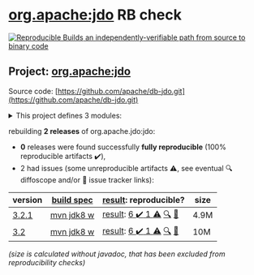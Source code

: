 [org.apache:jdo](https://central.sonatype.com/artifact/org.apache/jdo/versions) RB check
=======

[![Reproducible Builds](https://reproducible-builds.org/images/logos/rb.svg) an independently-verifiable path from source to binary code](https://reproducible-builds.org/)

## Project: [org.apache:jdo](https://central.sonatype.com/artifact/org.apache/jdo/versions)

Source code: [https://github.com/apache/db-jdo.git](https://github.com/apache/db-jdo.git)

<details><summary>This project defines 3 modules:</summary>

* [javax.jdo:jdo-api](https://central.sonatype.com/artifact/javax.jdo/jdo-api/3.2.1)
* [org.apache.jdo:parent-pom](https://central.sonatype.com/artifact/org.apache.jdo/parent-pom/3.2.1)
* [org.apache:jdo](https://central.sonatype.com/artifact/org.apache/jdo/3.2.1)
</details>

rebuilding **2 releases** of org.apache.jdo:jdo:
- **0** releases were found successfully **fully reproducible** (100% reproducible artifacts :heavy_check_mark:),
- 2 had issues (some unreproducible artifacts :warning:, see eventual :mag: diffoscope and/or :memo: issue tracker links):

| version | [build spec](/BUILDSPEC.md) | [result](https://reproducible-builds.org/docs/jvm/): reproducible? | size |
| -- | --------- | ------ | -- |
| [3.2.1](https://central.sonatype.com/artifact/org.apache/jdo/3.2.1/pom) | [mvn jdk8 w](jdo-3.2.1.buildspec) | [result](jdo-3.2.1.buildinfo): [6 :heavy_check_mark:  1 :warning:](jdo-3.2.1.buildcompare) [:mag:](jdo-3.2.1.diffoscope) [:memo:](https://github.com/apache/db-jdo/pull/49) | 4.9M |
| [3.2](https://central.sonatype.com/artifact/org.apache.jdo/jdo/3.2/pom) | [mvn jdk8 w](jdo-3.2.buildspec) | [result](jdo-3.2.buildinfo): [6 :heavy_check_mark:  1 :warning:](jdo-3.2.buildcompare) [:mag:](jdo-3.2.diffoscope) [:memo:](https://github.com/apache/db-jdo/pull/36) | 10M |

<i>(size is calculated without javadoc, that has been excluded from reproducibility checks)</i>
